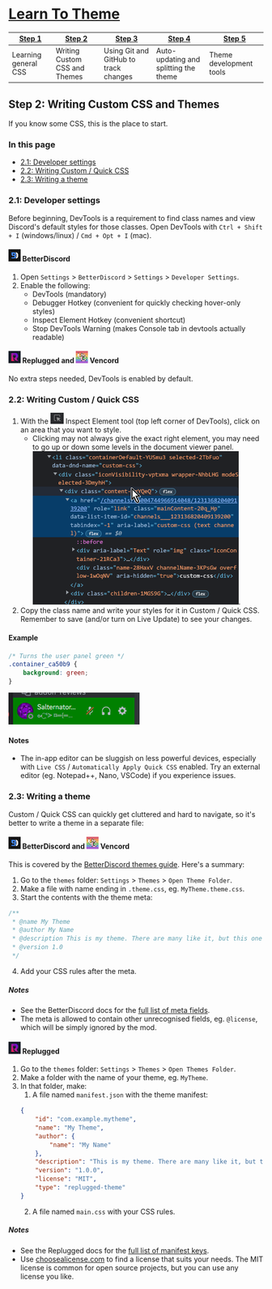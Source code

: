 [bd]: ../../assets/img/icon/bd.png
[rp]: ../../assets/img/icon/rp.png
[vc]: ../../assets/img/icon/vc.png
[inspectelements]: ../../assets/img/icon/inspectelement.png
[documentviewer]: ../../assets/img/screenshot/documentviewer.png
[greenuserpanel]: ../../assets/img/screenshot/greenuserpanel.png

# [Learn To Theme](../index.md)

| [Step 1](1.md)       | [Step 2](2.md)                | [Step 3](3.md)                        | [Step 4](4.md)                        | [Step 5](5.md)          |
| -------------------- | ----------------------------- | ------------------------------------- | ------------------------------------- | ----------------------- |
| Learning general CSS | Writing Custom CSS and Themes | Using Git and GitHub to track changes | Auto-updating and splitting the theme | Theme development tools |

## Step 2: Writing Custom CSS and Themes

If you know some CSS, this is the place to start.

### In this page
- [2.1: Developer settings](#21-developer-settings)
- [2.2: Writing Custom / Quick CSS](#22-writing-custom--quick-css)
- [2.3: Writing a theme](#23-writing-a-theme)

### 2.1: Developer settings
Before beginning, DevTools is a requirement to find class names and view Discord's default styles for those classes. Open DevTools with `Ctrl + Shift + I` (windows/linux) / `Cmd + Opt + I` (mac).

#### ![icon][bd] BetterDiscord
1. Open `Settings` > `BetterDiscord` > `Settings` > `Developer Settings`.
2. Enable the following: 
   - DevTools (mandatory)
   - Debugger Hotkey (convenient for quickly checking hover-only styles)
   - Inspect Element Hotkey (convenient shortcut)
   - Stop DevTools Warning (makes Console tab in devtools actually readable)

#### ![icon][rp] Replugged and ![icon][vc] Vencord
No extra steps needed, DevTools is enabled by default.

### 2.2: Writing Custom / Quick CSS
1. With the ![inspect element tool][inspectelements] Inspect Element tool (top left corner of DevTools), click on an area that you want to style.
   - Clicking may not always give the exact right element, you may need to go up or down some levels in the document viewer panel.  
![document viewer panel][documentviewer].
1. Copy the class name and write your styles for it in Custom / Quick CSS. Remember to save (and/or turn on Live Update) to see your changes.  

#### Example
```css
/* Turns the user panel green */
.container_ca50b9 {
    background: green;
}
```
![The user panel with a green background][greenuserpanel]

#### Notes
- The in-app editor can be sluggish on less powerful devices, especially with `Live CSS` / `Automatically Apply Quick CSS` enabled. Try an external editor (eg. Notepad++, Nano, VSCode) if you experience issues.

### 2.3: Writing a theme
Custom / Quick CSS can quickly get cluttered and hard to navigate, so it's better to write a theme in a separate file:

#### ![icon][bd] BetterDiscord and ![icon][vc] Vencord
This is covered by the [BetterDiscord themes guide](https://docs.betterdiscord.app/themes/introduction/quick-start). Here's a summary:

1. Go to the `themes` folder: `Settings` > `Themes` > `Open Theme Folder`.
2. Make a file with name ending in `.theme.css`, eg. `MyTheme.theme.css`.
3. Start the contents with the theme meta:
```css
/**
 * @name My Theme
 * @author My Name
 * @description This is my theme. There are many like it, but this one is mine.
 * @version 1.0
 */
```
4. Add your CSS rules after the meta.

##### Notes
- See the BetterDiscord docs for the [full list of meta fields](https://docs.betterdiscord.app/developers/addons/#meta).
- The meta is allowed to contain other unrecognised fields, eg. `@license`, which will be simply ignored by the mod.

#### ![icon][rp] Replugged
1. Go to the `themes` folder: `Settings` > `Themes` > `Open Themes Folder`.
2. Make a folder with the name of your theme, eg. `MyTheme`.
3. In that folder, make:
    1. A file named `manifest.json` with the theme manifest:  
    ```json
    {
        "id": "com.example.mytheme",
        "name": "My Theme",
        "author": {
            "name": "My Name"
        },
        "description": "This is my theme. There are many like it, but this one is mine.",
        "version": "1.0.0",
        "license": "MIT",
        "type": "replugged-theme"
    }
    ```
    2. A file named `main.css` with your CSS rules.

##### Notes
- See the Replugged docs for the [full list of manifest keys](https://guide.replugged.dev/docs/manifest).
- Use [choosealicense.com](https://choosealicense.com/) to find a license that suits your needs. The MIT license is common for open source projects, but you can use any license you like.
